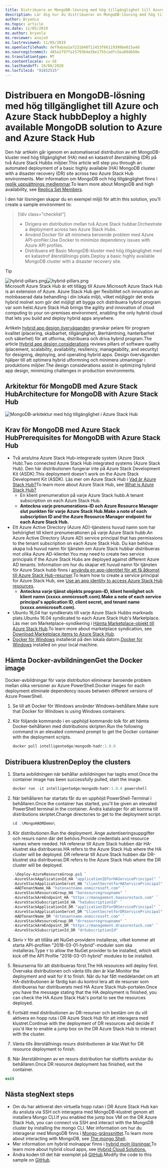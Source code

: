 ```yaml
---
title: Distribuera en MongoDB-lösning med hög tillgänglighet till Azure och Azure Stack hubb
description: Lär dig hur du distribuerar en MongoDB-lösning med hög tillgänglighet till Azure och Azure Stack Hub
author: BryanLa
ms.topic: article
ms.date: 11/05/2019
ms.author: bryanla
ms.reviewer: anajod
ms.lastreviewed: 11/05/2019
ms.openlocfilehash: def9abaa2a7231648f11453f66119399be015a4d
ms.sourcegitcommit: 485a1f97fa1579364e2be1755cadfc5ea89db50e
ms.translationtype: MT
ms.contentlocale: sv-SE
ms.lasthandoff: 10/08/2020
ms.locfileid: "91852515"
---
```

# <a name="deploy-a-highly-available-mongodb-solution-to-azure-and-azure-stack-hub"></a><span data-ttu-id="3485e-103">Distribuera en MongoDB-lösning med hög tillgänglighet till Azure och Azure Stack hubb</span><span class="sxs-lookup"><span data-stu-id="3485e-103">Deploy a highly available MongoDB solution to Azure and Azure Stack Hub</span></span>

<span data-ttu-id="3485e-104">Den här artikeln går igenom en automatiserad distribution av ett MongoDB-kluster med hög tillgänglighet (HA) med en katastrof återställning (DR) på två Azure Stack Hubbs miljöer.</span><span class="sxs-lookup"><span data-stu-id="3485e-104">This article will step you through an automated deployment of a basic highly available (HA) MongoDB cluster with a disaster recovery (DR) site across two Azure Stack Hub environments.</span></span> <span data-ttu-id="3485e-105">Mer information om MongoDB och hög tillgänglighet finns i [replik uppsättnings medlemmar](https://docs.mongodb.com/manual/core/replica-set-members/).</span><span class="sxs-lookup"><span data-stu-id="3485e-105">To learn more about MongoDB and high availability, see [Replica Set Members](https://docs.mongodb.com/manual/core/replica-set-members/).</span></span>

<span data-ttu-id="3485e-106">I den här lösningen skapar du en exempel miljö för att:</span><span class="sxs-lookup"><span data-stu-id="3485e-106">In this solution, you'll create a sample environment to:</span></span>

> [!div class="checklist"]
> - <span data-ttu-id="3485e-107">Dirigera en distribution mellan två Azure Stack hubbar.</span><span class="sxs-lookup"><span data-stu-id="3485e-107">Orchestrate a deployment across two Azure Stack Hubs.</span></span>
> - <span data-ttu-id="3485e-108">Använd Docker för att minimera beroende problem med Azure API-profiler.</span><span class="sxs-lookup"><span data-stu-id="3485e-108">Use Docker to minimize dependency issues with Azure API profiles.</span></span>
> - <span data-ttu-id="3485e-109">Distribuera ett Basic MongoDB-kluster med hög tillgänglighet med en katastrof återställnings plats.</span><span class="sxs-lookup"><span data-stu-id="3485e-109">Deploy a basic highly available MongoDB cluster with a disaster recovery site.</span></span>

> [!Tip]  
> <span data-ttu-id="3485e-110">![hybrid-pillars.png](./media/solution-deployment-guide-cross-cloud-scaling/hybrid-pillars.png)</span><span class="sxs-lookup"><span data-stu-id="3485e-110">![hybrid-pillars.png](./media/solution-deployment-guide-cross-cloud-scaling/hybrid-pillars.png)</span></span>  
> <span data-ttu-id="3485e-111">Microsoft Azure Stack Hub är ett tillägg till Azure.</span><span class="sxs-lookup"><span data-stu-id="3485e-111">Microsoft Azure Stack Hub is an extension of Azure.</span></span> <span data-ttu-id="3485e-112">Azure Stack Hub ger flexibilitet och innovation av molnbaserad data behandling i din lokala miljö, vilket möjliggör det enda hybrid molnet som gör det möjligt att bygga och distribuera hybrid program var som helst.</span><span class="sxs-lookup"><span data-stu-id="3485e-112">Azure Stack Hub brings the agility and innovation of cloud computing to your on-premises environment, enabling the only hybrid cloud that lets you build and deploy hybrid apps anywhere.</span></span>  
> 
> <span data-ttu-id="3485e-113">Artikeln [hybrid app design överväganden](overview-app-design-considerations.md) granskar pelare för program kvalitet (placering, skalbarhet, tillgänglighet, återhämtning, hanterbarhet och säkerhet) för att utforma, distribuera och driva hybrid program.</span><span class="sxs-lookup"><span data-stu-id="3485e-113">The article [Hybrid app design considerations](overview-app-design-considerations.md) reviews pillars of software quality (placement, scalability, availability, resiliency, manageability, and security) for designing, deploying, and operating hybrid apps.</span></span> <span data-ttu-id="3485e-114">Design överväganden hjälper till att optimera hybrid utformning och minimera utmaningar i produktions miljöer.</span><span class="sxs-lookup"><span data-stu-id="3485e-114">The design considerations assist in optimizing hybrid app design, minimizing challenges in production environments.</span></span>

## <a name="architecture-for-mongodb-with-azure-stack-hub"></a><span data-ttu-id="3485e-115">Arkitektur för MongoDB med Azure Stack Hub</span><span class="sxs-lookup"><span data-stu-id="3485e-115">Architecture for MongoDB with Azure Stack Hub</span></span>

![MongoDB-arkitektur med hög tillgänglighet i Azure Stack Hub](media/solution-deployment-guide-mongodb-ha/image1.png)

## <a name="prerequisites-for-mongodb-with-azure-stack-hub"></a><span data-ttu-id="3485e-117">Krav för MongoDB med Azure Stack Hub</span><span class="sxs-lookup"><span data-stu-id="3485e-117">Prerequisites for MongoDB with Azure Stack Hub</span></span>

- <span data-ttu-id="3485e-118">Två anslutna Azure Stack Hub-integrerade system (Azure Stack Hub).</span><span class="sxs-lookup"><span data-stu-id="3485e-118">Two connected Azure Stack Hub integrated systems (Azure Stack Hub).</span></span> <span data-ttu-id="3485e-119">Den här distributionen fungerar inte på Azure Stack Development Kit (ASDK).</span><span class="sxs-lookup"><span data-stu-id="3485e-119">This deployment doesn't work on the Azure Stack Development Kit (ASDK).</span></span> <span data-ttu-id="3485e-120">Läs mer om Azure Stack Hub i [Vad är Azure Stack Hub?](https://azure.microsoft.com/products/azure-stack/hub/)</span><span class="sxs-lookup"><span data-stu-id="3485e-120">To learn more about Azure Stack Hub, see [What is Azure Stack Hub?](https://azure.microsoft.com/products/azure-stack/hub/)</span></span>
  - <span data-ttu-id="3485e-121">En klient prenumeration på varje Azure Stack hubb.</span><span class="sxs-lookup"><span data-stu-id="3485e-121">A tenant subscription on each Azure Stack Hub.</span></span> 
  - <span data-ttu-id="3485e-122">**Anteckna varje prenumerations-ID och Azure Resource Manager slut punkten för varje Azure Stack Hub.**</span><span class="sxs-lookup"><span data-stu-id="3485e-122">**Make a note of each subscription ID and the Azure Resource Manager endpoint for each Azure Stack Hub.**</span></span>
- <span data-ttu-id="3485e-123">Ett Azure Active Directory (Azure AD)-tjänstens huvud namn som har behörighet till klient prenumerationen på varje Azure Stack hubb.</span><span class="sxs-lookup"><span data-stu-id="3485e-123">An Azure Active Directory (Azure AD) service principal that has permissions to the tenant subscription on each Azure Stack Hub.</span></span> <span data-ttu-id="3485e-124">Du kan behöva skapa två huvud namn för tjänsten om Azure Stack hubbar distribueras mot olika Azure AD-klienter.</span><span class="sxs-lookup"><span data-stu-id="3485e-124">You may need to create two service principals if the Azure Stack Hubs are deployed against different Azure AD tenants.</span></span> <span data-ttu-id="3485e-125">Information om hur du skapar ett huvud namn för tjänsten för Azure Stack hubb finns i [använda en app-identitet för att få åtkomst till Azure Stack Hub-resurser](/azure-stack/user/azure-stack-create-service-principals).</span><span class="sxs-lookup"><span data-stu-id="3485e-125">To learn how to create a service principal for Azure Stack Hub, see [Use an app identity to access Azure Stack Hub resources](/azure-stack/user/azure-stack-create-service-principals).</span></span>
  - <span data-ttu-id="3485e-126">**Anteckna varje tjänst objekts program-ID, klient hemlighet och klient namn (xxxxx.onmicrosoft.com).**</span><span class="sxs-lookup"><span data-stu-id="3485e-126">**Make a note of each service principal's application ID, client secret, and tenant name (xxxxx.onmicrosoft.com).**</span></span>
- <span data-ttu-id="3485e-127">Ubuntu 16,04 har syndikerats till varje Azure Stack Hubbs marknads plats.</span><span class="sxs-lookup"><span data-stu-id="3485e-127">Ubuntu 16.04 syndicated to each Azure Stack Hub's Marketplace.</span></span> <span data-ttu-id="3485e-128">Läs mer om Marketplace-syndikering i [Hämta Marketplace-objekt till Azure Stack Hub](/azure-stack/operator/azure-stack-download-azure-marketplace-item).</span><span class="sxs-lookup"><span data-stu-id="3485e-128">To learn more about marketplace syndication, see [Download Marketplace items to Azure Stack Hub](/azure-stack/operator/azure-stack-download-azure-marketplace-item).</span></span>
- <span data-ttu-id="3485e-129">[Docker för Windows](https://docs.docker.com/docker-for-windows/) installerat på den lokala datorn.</span><span class="sxs-lookup"><span data-stu-id="3485e-129">[Docker for Windows](https://docs.docker.com/docker-for-windows/) installed on your local machine.</span></span>

## <a name="get-the-docker-image"></a><span data-ttu-id="3485e-130">Hämta Docker-avbildningen</span><span class="sxs-lookup"><span data-stu-id="3485e-130">Get the Docker image</span></span>

<span data-ttu-id="3485e-131">Docker-avbildningar för varje distribution eliminerar beroende problem mellan olika versioner av Azure PowerShell.</span><span class="sxs-lookup"><span data-stu-id="3485e-131">Docker images for each deployment eliminate dependency issues between different versions of Azure PowerShell.</span></span>

1. <span data-ttu-id="3485e-132">Se till att Docker för Windows använder Windows-behållare.</span><span class="sxs-lookup"><span data-stu-id="3485e-132">Make sure that Docker for Windows is using Windows containers.</span></span>
2. <span data-ttu-id="3485e-133">Kör följande kommando i en upphöjd kommando tolk för att hämta Docker-behållaren med distributions skripten.</span><span class="sxs-lookup"><span data-stu-id="3485e-133">Run the following command in an elevated command prompt to get the Docker container with the deployment scripts.</span></span>

    ```powershell  
    docker pull intelligentedge/mongodb-hadr:1.0.0
    ```

## <a name="deploy-the-clusters"></a><span data-ttu-id="3485e-134">Distribuera klustren</span><span class="sxs-lookup"><span data-stu-id="3485e-134">Deploy the clusters</span></span>

1. <span data-ttu-id="3485e-135">Starta avbildningen när behållar avbildningen har tagits emot.</span><span class="sxs-lookup"><span data-stu-id="3485e-135">Once the container image has been successfully pulled, start the image.</span></span>

    ```powershell  
    docker run -it intelligentedge/mongodb-hadr:1.0.0 powershell
    ```

2. <span data-ttu-id="3485e-136">När behållaren har startats får du en upphöjd PowerShell-Terminal i behållaren.</span><span class="sxs-lookup"><span data-stu-id="3485e-136">Once the container has started, you'll be given an elevated PowerShell terminal in the container.</span></span> <span data-ttu-id="3485e-137">Ändra kataloger för att komma till distributions skriptet.</span><span class="sxs-lookup"><span data-stu-id="3485e-137">Change directories to get to the deployment script.</span></span>

    ```powershell  
    cd .\MongoHADRDemo\
    ```

3. <span data-ttu-id="3485e-138">Kör distributionen.</span><span class="sxs-lookup"><span data-stu-id="3485e-138">Run the deployment.</span></span> <span data-ttu-id="3485e-139">Ange autentiseringsuppgifter och resurs namn där det behövs.</span><span class="sxs-lookup"><span data-stu-id="3485e-139">Provide credentials and resource names where needed.</span></span> <span data-ttu-id="3485e-140">HA refererar till Azure Stack hubben där HA-klustret ska distribueras.</span><span class="sxs-lookup"><span data-stu-id="3485e-140">HA refers to the Azure Stack Hub where the HA cluster will be deployed.</span></span> <span data-ttu-id="3485e-141">DR refererar till Azure Stack hubben där DR-klustret ska distribueras.</span><span class="sxs-lookup"><span data-stu-id="3485e-141">DR refers to the Azure Stack Hub where the DR cluster will be deployed.</span></span>

    ```powershell
    .\Deploy-AzureResourceGroup.ps1 `
    -AzureStackApplicationId_HA "applicationIDforHAServicePrincipal" `
    -AzureStackApplicationSercet_HA "clientSecretforHAServicePrincipal" `
    -AADTenantName_HA "hatenantname.onmicrosoft.com" `
    -AzureStackResourceGroup_HA "haresourcegroupname" `
    -AzureStackArmEndpoint_HA "https://management.haazurestack.com" `
    -AzureStackSubscriptionId_HA "haSubscriptionId" `
    -AzureStackApplicationId_DR "applicationIDforDRServicePrincipal" `
    -AzureStackApplicationSercet_DR "ClientSecretforDRServicePrincipal" `
    -AADTenantName_DR "drtenantname.onmicrosoft.com" `
    -AzureStackResourceGroup_DR "drresourcegroupname" `
    -AzureStackArmEndpoint_DR "https://management.drazurestack.com" `
    -AzureStackSubscriptionId_DR "drSubscriptionId"
    ```

4. <span data-ttu-id="3485e-142">Skriv `Y` för att tillåta att NuGet-providern installeras, vilket kommer att starta API-profilen "2018-03-01-hybrid"-moduler som ska installeras.</span><span class="sxs-lookup"><span data-stu-id="3485e-142">Type `Y` to allow the NuGet provider to be installed, which will kick off the API Profile "2018-03-01-hybrid" modules to be installed.</span></span>

5. <span data-ttu-id="3485e-143">Resurserna för att distribueras först.</span><span class="sxs-lookup"><span data-stu-id="3485e-143">The HA resources will deploy first.</span></span> <span data-ttu-id="3485e-144">Övervaka distributionen och vänta tills den är klar.</span><span class="sxs-lookup"><span data-stu-id="3485e-144">Monitor the deployment and wait for it to finish.</span></span> <span data-ttu-id="3485e-145">När du har fått meddelandet om att HA-distributionen är färdig kan du kontrol lera att de resurser som distribueras har distribuerats med HA Azure Stack Hub-portalen.</span><span class="sxs-lookup"><span data-stu-id="3485e-145">Once you have the message stating that the HA deployment is finished, you can check the HA Azure Stack Hub's portal to see the resources deployed.</span></span>

6. <span data-ttu-id="3485e-146">Fortsätt med distributionen av DR-resurser och bestäm om du vill aktivera en hopp ruta i DR Azure Stack Hub för att interagera med klustret.</span><span class="sxs-lookup"><span data-stu-id="3485e-146">Continue with the deployment of DR resources and decide if you'd like to enable a jump box on the DR Azure Stack Hub to interact with the cluster.</span></span>

7. <span data-ttu-id="3485e-147">Vänta tills återställnings resurs distributionen är klar.</span><span class="sxs-lookup"><span data-stu-id="3485e-147">Wait for DR resource deployment to finish.</span></span>

8. <span data-ttu-id="3485e-148">När återställningen av en resurs distribution har slutförts avslutar du behållaren.</span><span class="sxs-lookup"><span data-stu-id="3485e-148">Once DR resource deployment has finished, exit the container.</span></span>

  ```powershell
  exit
  ```

## <a name="next-steps"></a><span data-ttu-id="3485e-149">Nästa steg</span><span class="sxs-lookup"><span data-stu-id="3485e-149">Next steps</span></span>

- <span data-ttu-id="3485e-150">Om du har aktiverat den virtuella hopp rutan i DR Azure Stack Hub kan du ansluta via SSH och interagera med MongoDB-klustret genom att installera Mongo CLI.</span><span class="sxs-lookup"><span data-stu-id="3485e-150">If you enabled the jump box VM on the DR Azure Stack Hub, you can connect via SSH and interact with the MongoDB cluster by installing the mongo CLI.</span></span> <span data-ttu-id="3485e-151">Mer information om hur du interagerar med MongoDB finns i [Mongo-gränssnittet](https://docs.mongodb.com/manual/mongo/).</span><span class="sxs-lookup"><span data-stu-id="3485e-151">To learn more about interacting with MongoDB, see [The mongo Shell](https://docs.mongodb.com/manual/mongo/).</span></span>
- <span data-ttu-id="3485e-152">Mer information om hybrid molnappar finns i [hybrid moln lösningar.](/azure-stack/user/)</span><span class="sxs-lookup"><span data-stu-id="3485e-152">To learn more about hybrid cloud apps, see [Hybrid Cloud Solutions.](/azure-stack/user/)</span></span>
- <span data-ttu-id="3485e-153">Ändra koden till det här exemplet på [GitHub](https://github.com/Azure-Samples/azure-intelligent-edge-patterns).</span><span class="sxs-lookup"><span data-stu-id="3485e-153">Modify the code to this sample on [GitHub](https://github.com/Azure-Samples/azure-intelligent-edge-patterns).</span></span>